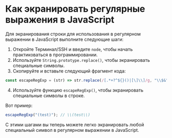 # Как экранировать регулярные выражения в JavaScript

Для экранирования строки для использования в регулярном выражении в JavaScript выполните следующие шаги:

1. Откройте Терминал/SSH и введите `node`, чтобы начать практиковаться в программировании.
2. Используйте `String.prototype.replace()`, чтобы экранировать специальные символы.
3. Скопируйте и вставьте следующий фрагмент кода:

```js
const escapeRegExp = (str) => str.replace(/[.*+?^${}()|[\]\\]/g, "\\$&");
```

4. Используйте функцию `escapeRegExp()`, чтобы экранировать специальные символы в строке.

Вот пример:

```js
escapeRegExp("(test)"); // \\(test\\)
```

С этими шагами вы теперь можете легко экранировать любой специальный символ в регулярном выражении в JavaScript.
